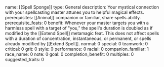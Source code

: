 name: [[Spell Sponge]]
type: General
description: Your mystical connection with your spellcasting master attunes you to helpful magical effects.
prerequisites: [[Animal]] companion or familiar, share spells ability.
prerequisite_feats: 0
benefit: Whenever your master targets you with a harmless spell with a target of "you," the spell's duration is doubled as if modified by the [[Extend Spell]] metamagic feat. This does not affect spells with a duration of concentration, instantaneous, or permanent, or spells already modified by [[Extend Spell]].
normal: 0
special: 0
teamwork: 0
critical: 0
grit: 0
style: 0
performance: 0
racial: 0
companion_familiar: 1
race_name: 0
note: 0
goal: 0
completion_benefit: 0
multiples: 0
suggested_traits: 0
